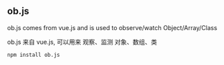 ## ob.js ##

ob.js comes from vue.js and is used to observe/watch Object/Array/Class

ob.js 来自 vue.js, 可以用来 观察、监测 对象、数组、类


``` bash
npm install ob.js
```